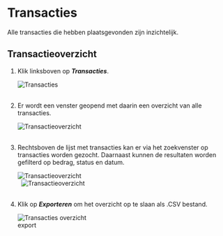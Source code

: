 # Transacties

Alle transacties die hebben plaatsgevonden zijn inzichtelijk.

## Transactieoverzicht

1.  Klik linksboven op **_Transacties_**.

    <img src="https://raw.githubusercontent.com/teamforus/manuals/master/img/manual-gemeente-transacties-menu.png" alt="Transacties" style="max-width:300px">
    <br />&nbsp;

2.  Er wordt een venster geopend met daarin een overzicht van alle transacties.

    <img src="https://raw.githubusercontent.com/teamforus/manuals/master/img/manual-gemeente-transactie-overzicht.png" alt="Transactieoverzicht">
    <br />&nbsp;

3.  Rechtsboven de lijst met transacties kan er via het zoekvenster op transacties worden gezocht. Daarnaast kunnen de resultaten worden gefilterd op bedrag, status en datum.

    <img src="https://raw.githubusercontent.com/teamforus/manuals/master/img/manual-gemeente-transacties-zoek.png" alt="Transactieoverzicht">
    <br />&nbsp;

    <img src="https://raw.githubusercontent.com/teamforus/manuals/master/img/manual-gemeente-transacties-filter.png" alt="Transactieoverzicht">
    <br />&nbsp;


4. Klik op **_Exporteren_** om het overzicht op te slaan als .CSV bestand.

    <img src="https://raw.githubusercontent.com/teamforus/manuals/master/img/manual-aanbieder-transactieoverzicht-export.png" alt="Transacties overzicht export" style="max-width:200px">
    <br />&nbsp;
